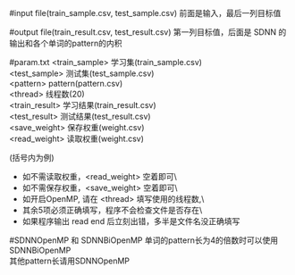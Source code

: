 #input file(train_sample.csv, test_sample.csv)
前面是输入，最后一列目标值

#output file(train_result.csv, test_result.csv)
第一列目标值，后面是 SDNN 的输出和各个单词的pattern的内积

#param.txt
\<train_sample\> 学习集(train_sample.csv)\
\<test_sample\> 测试集(test_sample.csv)\
\<pattern\> pattern(pattern.csv)\
\<thread\> 线程数(20)\
\<train_result\> 学习结果(train_result.csv)\
\<test_result\> 测试结果(test_result.csv)\
\<save_weight\> 保存权重(weight.csv)\
\<read_weight\> 读取权重(weight.csv)

(括号内为例)
- 如不需读取权重，\<read_weight\> 空着即可\
- 如不需保存权重，\<save_weight\> 空着即可\
- 如开启OpenMP, 请在 \<thread\> 填写使用的线程数,\
- 其余5项必须正确填写，程序不会检查文件是否存在\
- 如果程序输出 read end 后立刻出错，多半是文件名没正确填写

#SDNNOpenMP 和 SDNNBiOpenMP
单词的pattern长为4的倍数时可以使用 SDNNBiOpenMP\
其他pattern长请用SDNNOpenMP

